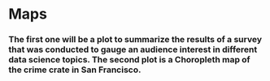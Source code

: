 # Maps

### The first one will be a plot to summarize the results of a survey that was conducted to gauge an audience interest in different data science topics. The second plot is a Choropleth map of the crime crate in San Francisco.

